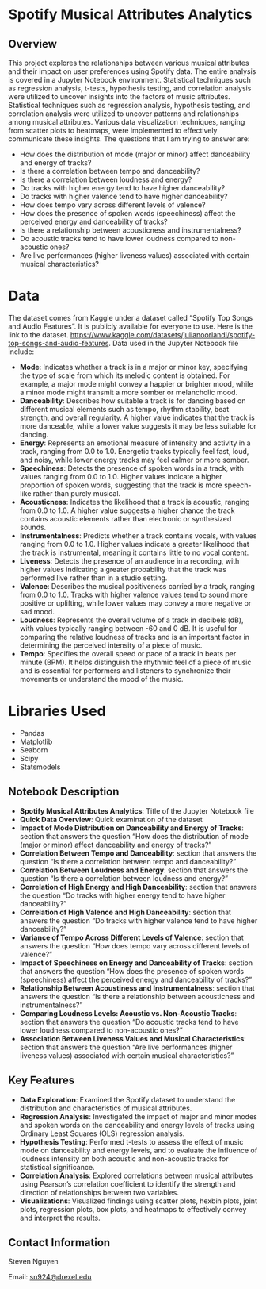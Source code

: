 # Spotify Musical Attributes Analytics
## Overview
This project explores the relationships between various musical attributes and their impact on user preferences using Spotify data. The entire analysis is covered in a Jupyter Notebook environment. Statistical techniques such as regression analysis, t-tests, hypothesis testing, and correlation analysis were utilized to uncover insights into the factors of music attributes. Statistical techniques such as regression analysis, hypothesis testing, and correlation analysis were utilized to uncover patterns and relationships among musical attributes. Various data visualization techniques, ranging from scatter plots to heatmaps, were implemented to effectively communicate these insights.
The questions that I am trying to answer are:
- How does the distribution of mode (major or minor) affect danceability and energy of tracks?
- Is there a correlation between tempo and danceability?
- Is there a correlation between loudness and energy?
- Do tracks with higher energy tend to have higher danceability?
- Do tracks with higher valence tend to have higher danceability?
- How does tempo vary across different levels of valence?
- How does the presence of spoken words (speechiness) affect the perceived energy and danceability of tracks?
- Is there a relationship between acousticness and instrumentalness?
- Do acoustic tracks tend to have lower loudness compared to non-acoustic ones?
- Are live performances (higher liveness values) associated with certain musical characteristics?

# Data
The dataset comes from Kaggle under a dataset called “Spotify Top Songs and Audio Features”. It is publicly available for everyone to use. Here is the link to the dataset. https://www.kaggle.com/datasets/julianoorlandi/spotify-top-songs-and-audio-features. Data used in the Jupyter Notebook file include:
- **Mode**: Indicates whether a track is in a major or minor key, specifying the type of scale from which its melodic content is obtained. For example, a major mode might convey a happier or brighter mood, while a minor mode might transmit a more somber or melancholic mood.
- **Danceability**: Describes how suitable a track is for dancing based on different musical elements such as tempo, rhythm stability, beat strength, and overall regularity. A higher value indicates that the track is more danceable, while a lower value suggests it may be less suitable for dancing.
- **Energy**: Represents an emotional measure of intensity and activity in a track, ranging from 0.0 to 1.0. Energetic tracks typically feel fast, loud, and noisy, while lower energy tracks may feel calmer or more somber.
- **Speechiness**: Detects the presence of spoken words in a track, with values ranging from 0.0 to 1.0. Higher values indicate a higher proportion of spoken words, suggesting that the track is more speech-like rather than purely musical.
- **Acousticness**: Indicates the likelihood that a track is acoustic, ranging from 0.0 to 1.0. A higher value suggests a higher chance the track contains acoustic elements rather than electronic or synthesized sounds.
- **Instrumentalness**: Predicts whether a track contains vocals, with values ranging from 0.0 to 1.0. Higher values indicate a greater likelihood that the track is instrumental, meaning it contains little to no vocal content.
- **Liveness**: Detects the presence of an audience in a recording, with higher values indicating a greater probability that the track was performed live rather than in a studio setting.
- **Valence**: Describes the musical positiveness carried by a track, ranging from 0.0 to 1.0. Tracks with higher valence values tend to sound more positive or uplifting, while lower values may convey a more negative or sad mood.
- **Loudness**: Represents the overall volume of a track in decibels (dB), with values typically ranging between -60 and 0 dB. It is useful for comparing the relative loudness of tracks and is an important factor in determining the perceived intensity of a piece of music.
- **Tempo**: Specifies the overall speed or pace of a track in beats per minute (BPM). It helps distinguish the rhythmic feel of a piece of music and is essential for performers and listeners to synchronize their movements or understand the mood of the music.

# Libraries Used
- Pandas
- Matplotlib
- Seaborn
- Scipy
- Statsmodels

## Notebook Description
- **Spotify Musical Attributes Analytics**: Title of the Jupyter Notebook file
- **Quick Data Overview**: Quick examination of the dataset
- **Impact of Mode Distribution on Danceability and Energy of Tracks**: section that answers the question “How does the distribution of mode (major or minor) affect danceability and energy of tracks?”
- **Correlation Between Tempo and Danceability**: section that answers the question “Is there a correlation between tempo and danceability?”
- **Correlation Between Loudness and Energy**: section that answers the question “Is there a correlation between loudness and energy?”
- **Correlation of High Energy and High Danceability**: section that answers the question “Do tracks with higher energy tend to have higher danceability?”
- **Correlation of High Valence and High Danceability**: section that answers the question “Do tracks with higher valence tend to have higher danceability?”
- **Variance of Tempo Across Different Levels of Valence**: section that answers the question “How does tempo vary across different levels of valence?”
- **Impact of Speechiness on Energy and Danceability of Tracks**: section that answers the question “How does the presence of spoken words (speechiness) affect the perceived energy and danceability of tracks?”
- **Relationship Between Acoustiness and Instrumentalness**: section that answers the question “Is there a relationship between acousticness and instrumentalness?”
- **Comparing Loudness Levels: Acoustic vs. Non-Acoustic Tracks**: section that answers the question “Do acoustic tracks tend to have lower loudness compared to non-acoustic ones?”
- **Association Between Liveness Values and Musical Characteristics**: section that answers the question “Are live performances (higher liveness values) associated with certain musical characteristics?”

## Key Features
- **Data Exploration**: Examined the Spotify dataset to understand the distribution and characteristics of musical attributes.
- **Regression Analysis**: Investigated the impact of major and minor modes and spoken words on the danceability and energy levels of tracks using Ordinary Least Squares (OLS) regression analysis.
- **Hypothesis Testing**: Performed t-tests to assess the effect of music mode on danceability and energy levels, and to evaluate the influence of loudness intensity on both acoustic and non-acoustic tracks for statistical significance.
- **Correlation Analysis**: Explored correlations between musical attributes using Pearson’s correlation coefficient to identify the strength and direction of relationships between two variables.
- **Visualizations**: Visualized findings using scatter plots, hexbin plots, joint plots, regression plots, box plots, and heatmaps to effectively convey and interpret the results.

## Contact Information
Steven Nguyen

Email: sn924@drexel.edu


